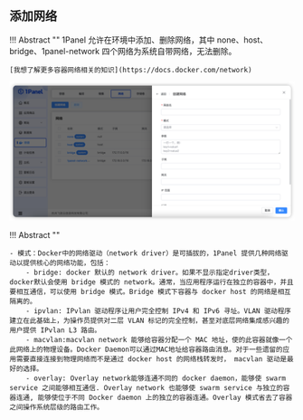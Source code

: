 ## 添加网络

!!! Abstract ""
    1Panel 允许在环境中添加、删除网络，其中 none、host、bridge、1panel-network 四个网络为系统自带网络，无法删除。

    [我想了解更多容器网络相关的知识](https://docs.docker.com/network)

![img.png](../../img/containers/network_create.png)

!!! Abstract ""

    - 模式：Docker中的网络驱动（network driver）是可插拔的，1Panel 提供几种网络驱动以提供核心的网络功能，包括：
        - bridge: docker 默认的 network driver。如果不显示指定driver类型，docker默认会使用 bridge 模式的 network。通常，当应用程序运行在独立的容器中，并且要相互通信，可以使用 bridge 模式。Bridge 模式下容器与 docker host 的网络是相互隔离的。
        - ipvlan: IPvlan 驱动程序让用户完全控制 IPv4 和 IPv6 寻址。VLAN 驱动程序建立在此基础上，为操作员提供对二层 VLAN 标记的完全控制，甚至对底层网络集成感兴趣的用户提供 IPvlan L3 路由。
        - macvlan:macvlan network 能够给容器分配一个 MAC 地址，使的此容器就像一个此网络上的物理设备。Docker Daemon可以通过MAC地址给容器路由消息。对于一些遗留的应用需要直接连接到物理网络而不是通过 docker host 的网络栈转发时， macvlan 驱动是最好的选择。
        - overlay: Overlay network能够连通不同的 docker daemon，能够使 swarm service 之间能够相互通信. Overlay network 也能够使 swarm service 与独立的容器连通, 能够使位于不同 Docker daemon 上的独立的容器连通。Overlay 模式省去了容器之间操作系统层级的路由工作。



